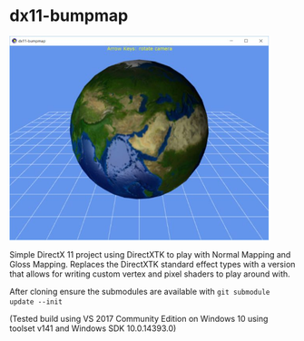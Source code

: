 # dx11-bumpmap
<img src="globe.jpg" width="457px"></img>


Simple DirectX 11 project using DirectXTK to play with Normal Mapping and Gloss Mapping.
Replaces the DirectXTK standard effect types with a version that allows for writing custom vertex and pixel shaders to play around with.


After cloning ensure the submodules are available with `git submodule update --init`

(Tested build using VS 2017 Community Edition on Windows 10 using toolset v141 and Windows SDK 10.0.14393.0)
